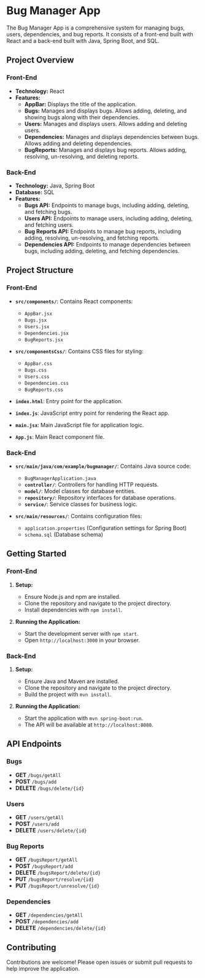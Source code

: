 # Bug Manager App

The Bug Manager App is a comprehensive system for managing bugs, users, dependencies, and bug reports. It consists of a front-end built with React and a back-end built with Java, Spring Boot, and SQL.

## Project Overview

### Front-End

- **Technology:** React
- **Features:**
  - **AppBar:** Displays the title of the application.
  - **Bugs:** Manages and displays bugs. Allows adding, deleting, and showing bugs along with their dependencies.
  - **Users:** Manages and displays users. Allows adding and deleting users.
  - **Dependencies:** Manages and displays dependencies between bugs. Allows adding and deleting dependencies.
  - **BugReports:** Manages and displays bug reports. Allows adding, resolving, un-resolving, and deleting reports.

### Back-End

- **Technology:** Java, Spring Boot
- **Database:** SQL
- **Features:**
  - **Bugs API:** Endpoints to manage bugs, including adding, deleting, and fetching bugs.
  - **Users API:** Endpoints to manage users, including adding, deleting, and fetching users.
  - **Bug Reports API:** Endpoints to manage bug reports, including adding, resolving, un-resolving, and fetching reports.
  - **Dependencies API:** Endpoints to manage dependencies between bugs, including adding, deleting, and fetching dependencies.

## Project Structure

### Front-End

- **`src/components/`**: Contains React components:
  - `AppBar.jsx`
  - `Bugs.jsx`
  - `Users.jsx`
  - `Dependencies.jsx`
  - `BugReports.jsx`

- **`src/componentsCss/`**: Contains CSS files for styling:
  - `AppBar.css`
  - `Bugs.css`
  - `Users.css`
  - `Dependencies.css`
  - `BugReports.css`

- **`index.html`**: Entry point for the application.
- **`index.js`**: JavaScript entry point for rendering the React app.
- **`main.jsx`**: Main JavaScript file for application logic.
- **`App.js`**: Main React component file.

### Back-End

- **`src/main/java/com/example/bugmanager/`**: Contains Java source code:
  - `BugManagerApplication.java`
  - **`controller/`**: Controllers for handling HTTP requests.
  - **`model/`**: Model classes for database entities.
  - **`repository/`**: Repository interfaces for database operations.
  - **`service/`**: Service classes for business logic.

- **`src/main/resources/`**: Contains configuration files:
  - `application.properties` (Configuration settings for Spring Boot)
  - `schema.sql` (Database schema)

## Getting Started

### Front-End

1. **Setup:**
   - Ensure Node.js and npm are installed.
   - Clone the repository and navigate to the project directory.
   - Install dependencies with `npm install`.

2. **Running the Application:**
   - Start the development server with `npm start`.
   - Open `http://localhost:3000` in your browser.

### Back-End

1. **Setup:**
   - Ensure Java and Maven are installed.
   - Clone the repository and navigate to the project directory.
   - Build the project with `mvn install`.

2. **Running the Application:**
   - Start the application with `mvn spring-boot:run`.
   - The API will be available at `http://localhost:8080`.

## API Endpoints

### Bugs

- **GET** `/bugs/getAll`
- **POST** `/bugs/add`
- **DELETE** `/bugs/delete/{id}`

### Users

- **GET** `/users/getAll`
- **POST** `/users/add`
- **DELETE** `/users/delete/{id}`

### Bug Reports

- **GET** `/bugsReport/getAll`
- **POST** `/bugsReport/add`
- **DELETE** `/bugsReport/delete/{id}`
- **PUT** `/bugsReport/resolve/{id}`
- **PUT** `/bugsReport/unresolve/{id}`

### Dependencies

- **GET** `/dependencies/getAll`
- **POST** `/dependencies/add`
- **DELETE** `/dependencies/delete/{id}`

## Contributing

Contributions are welcome! Please open issues or submit pull requests to help improve the application.

